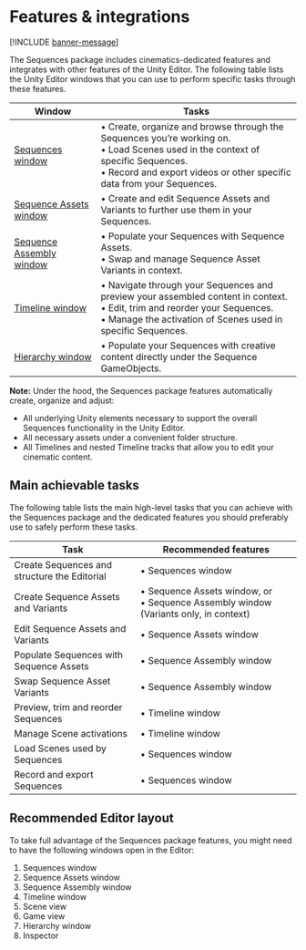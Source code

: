 # Features & integrations

[!INCLUDE [banner-message](banner-message.md)]

The Sequences package includes cinematics-dedicated features and integrates with other features of the Unity Editor. The following table lists the Unity Editor windows that you can use to perform specific tasks through these features.

| **Window** | **Tasks** |
|------------|--------------|
| [Sequences window](sequences-window.md) | • Create, organize and browse through the Sequences you’re working on.<br />• Load Scenes used in the context of specific Sequences.<br />• Record and export videos or other specific data from your Sequences. |
| [Sequence Assets window](sequence-assets-window.md) | • Create and edit Sequence Assets and Variants to further use them in your Sequences. |
| [Sequence Assembly window](sequence-assembly-window.md) | • Populate your Sequences with Sequence Assets.<br />• Swap and manage Sequence Asset Variants in context. |
| [Timeline window](timeline-window.md) | • Navigate through your Sequences and preview your assembled content in context.<br />• Edit, trim and reorder your Sequences.<br />• Manage the activation of Scenes used in specific Sequences. |
| [Hierarchy window](hierarchy-window.md) | • Populate your Sequences with creative content directly under the Sequence GameObjects. |

**Note:** Under the hood, the Sequences package features automatically create, organize
and adjust:
-   All underlying Unity elements necessary to support the overall Sequences functionality in the Unity Editor.
-   All necessary assets under a convenient folder structure.
-   All Timelines and nested Timeline tracks that allow you to edit your cinematic content.


## Main achievable tasks

The following table lists the main high-level tasks that you can achieve with the Sequences package and the dedicated features you should preferably use to safely perform these tasks.

| **Task** | **Recommended features** |
|----------|--------------------------|
| Create Sequences and structure the Editorial | • Sequences window |
| Create Sequence Assets and Variants | • Sequence Assets window, or<br />• Sequence Assembly window (Variants only, in context) |
| Edit Sequence Assets and Variants | • Sequence Assets window |
| Populate Sequences with Sequence Assets | • Sequence Assembly window |
| Swap Sequence Asset Variants | • Sequence Assembly window |
| Preview, trim and reorder Sequences | • Timeline window |
| Manage Scene activations | • Timeline window |
| Load Scenes used by Sequences | • Sequences window |
| Record and export Sequences | • Sequences window |


## Recommended Editor layout

To take full advantage of the Sequences package features, you might need to have the following windows open in the Editor:

1.  Sequences window
2.  Sequence Assets window
3.  Sequence Assembly window
4.  Timeline window
5.  Scene view
6.  Game view
7.  Hierarchy window
8.  Inspector

